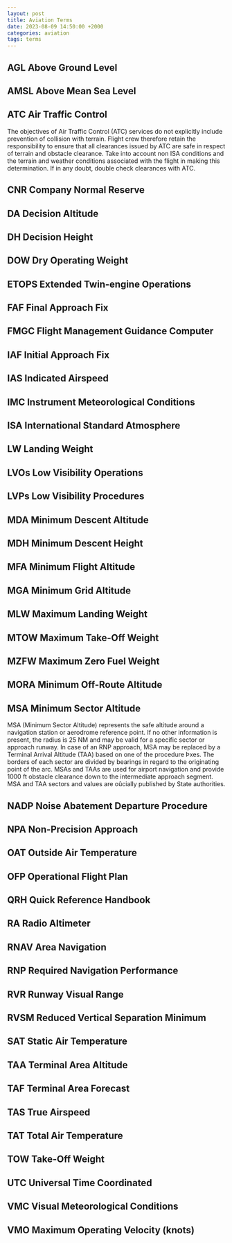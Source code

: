 ```yaml
---
layout: post
title: Aviation Terms
date: 2023-08-09 14:50:00 +2000
categories: aviation
tags: terms
---
```





## AGL Above Ground Level
## AMSL Above Mean Sea Level
## ATC Air Traffic Control
The objectives of Air Traffic Control (ATC) services do not explicitly include prevention of collision
with terrain. Flight crew therefore retain the responsibility to ensure that all clearances issued by
ATC are safe in respect of terrain and obstacle clearance. Take into account non ISA conditions
and the terrain and weather conditions associated with the flight in making this determination. If in
any doubt, double check clearances with ATC. 

## CNR Company Normal Reserve
## DA Decision Altitude
## DH Decision Height
## DOW Dry Operating Weight
## ETOPS Extended Twin-engine Operations
## FAF Final Approach Fix
## FMGC Flight Management Guidance Computer
## IAF Initial Approach Fix
## IAS Indicated Airspeed
## IMC Instrument Meteorological Conditions
## ISA International Standard Atmosphere
## LW Landing Weight
## LVOs Low Visibility Operations
## LVPs Low Visibility Procedures
## MDA Minimum Descent Altitude
## MDH Minimum Descent Height
## MFA Minimum Flight Altitude
## MGA Minimum Grid Altitude
## MLW Maximum Landing Weight
## MTOW Maximum Take-Off Weight
## MZFW Maximum Zero Fuel Weight
## MORA Minimum Off-Route Altitude
## MSA Minimum Sector Altitude
MSA (Minimum Sector Altitude) represents the safe altitude around a navigation station or
aerodrome reference point. If no other information is present, the radius is 25 NM and may be valid
for a specific sector or approach runway. In case of an RNP approach, MSA may be replaced by a
Terminal Arrival Altitude (TAA) based on one of the procedure Þxes. The borders of each sector are
divided by bearings in regard to the originating point of the arc. MSAs and TAAs are used for
airport navigation and provide 1000 ft obstacle clearance down to the intermediate approach
segment. MSA and TAA sectors and values are oûcially published by State authorities. 


## NADP Noise Abatement Departure Procedure
## NPA Non-Precision Approach
## OAT Outside Air Temperature
## OFP Operational Flight Plan
## QRH Quick Reference Handbook
## RA Radio Altimeter
## RNAV Area Navigation
## RNP Required Navigation Performance
## RVR Runway Visual Range
## RVSM Reduced Vertical Separation Minimum
## SAT Static Air Temperature
## TAA Terminal Area Altitude
## TAF Terminal Area Forecast
## TAS True Airspeed
## TAT Total Air Temperature
## TOW Take-Off Weight
## UTC Universal Time Coordinated
## VMC Visual Meteorological Conditions
## VMO Maximum Operating Velocity (knots)
